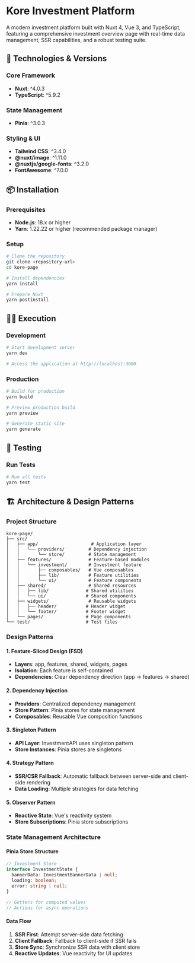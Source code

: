 # Kore Investment Platform

A modern investment platform built with Nuxt 4, Vue 3, and TypeScript, featuring a comprehensive investment overview page with real-time data management, SSR capabilities, and a robust testing suite.

## 🚀 Technologies & Versions

### Core Framework

- **Nuxt**: ^4.0.3
- **TypeScript**: ^5.9.2

### State Management

- **Pinia**: ^3.0.3

### Styling & UI

- **Tailwind CSS**: ^3.4.0
- **@nuxt/image**: ^1.11.0
- **@nuxtjs/google-fonts**: ^3.2.0
- **FontAwesome**: ^7.0.0

## 📦 Installation

### Prerequisites

- **Node.js**: 18.x or higher
- **Yarn**: 1.22.22 or higher (recommended package manager)

### Setup

```bash
# Clone the repository
git clone <repository-url>
cd kore-page

# Install dependencies
yarn install

# Prepare Nuxt
yarn postinstall
```

## 🏃‍♂️ Execution

### Development

```bash
# Start development server
yarn dev

# Access the application at http://localhost:3000
```

### Production

```bash
# Build for production
yarn build

# Preview production build
yarn preview

# Generate static site
yarn generate
```

## 🧪 Testing

### Run Tests

```bash
# Run all tests
yarn test

```

## 🏗️ Architecture & Design Patterns

### Project Structure

```
kore-page/
├── src/
│   ├── app/                    # Application layer
│   │   └── providers/         # Dependency injection
│   │       └── store/         # State management
│   ├── features/              # Feature-based modules
│   │   └── investment/        # Investment feature
│   │       ├── composables/   # Vue composables
│   │       ├── lib/           # Feature utilities
│   │       └── ui/            # Feature components
│   ├── shared/                # Shared resources
│   │   ├── lib/              # Shared utilities
│   │   └── ui/               # Shared components
│   ├── widgets/               # Reusable widgets
│   │   ├── header/           # Header widget
│   │   └── footer/           # Footer widget
│   └── pages/                # Page components
└── test/                     # Test files
```

### Design Patterns

#### 1. **Feature-Sliced Design (FSD)**

- **Layers**: app, features, shared, widgets, pages
- **Isolation**: Each feature is self-contained
- **Dependencies**: Clear dependency direction (app → features → shared)

#### 2. **Dependency Injection**

- **Providers**: Centralized dependency management
- **Store Pattern**: Pinia stores for state management
- **Composables**: Reusable Vue composition functions

#### 3. **Singleton Pattern**

- **API Layer**: InvestmentAPI uses singleton pattern
- **Store Instances**: Pinia stores are singletons

#### 4. **Strategy Pattern**

- **SSR/CSR Fallback**: Automatic fallback between server-side and client-side rendering
- **Data Loading**: Multiple strategies for data fetching

#### 5. **Observer Pattern**

- **Reactive State**: Vue's reactivity system
- **Store Subscriptions**: Pinia store subscriptions

### State Management Architecture

#### Pinia Store Structure

```typescript
// Investment Store
interface InvestmentState {
  bannerData: InvestmentBannerData | null;
  loading: boolean;
  error: string | null;
}

// Getters for computed values
// Actions for async operations
```

#### Data Flow

1. **SSR First**: Attempt server-side data fetching
2. **Client Fallback**: Fallback to client-side if SSR fails
3. **Store Sync**: Synchronize SSR data with client store
4. **Reactive Updates**: Vue reactivity for UI updates
